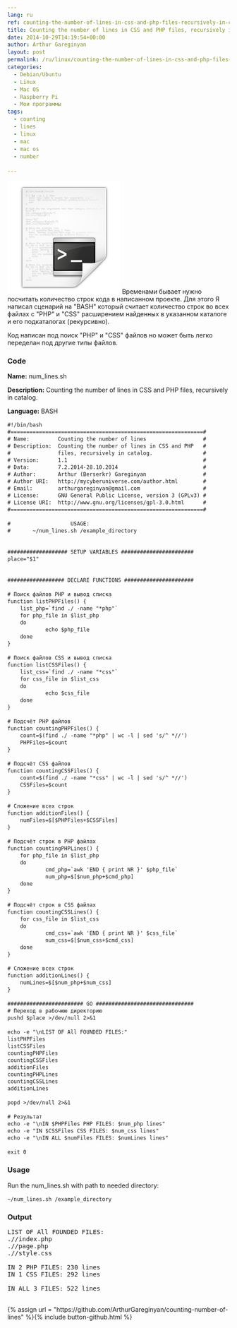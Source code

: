 ```yaml
---
lang: ru
ref: counting-the-number-of-lines-in-css-and-php-files-recursively-in-catalog
title: Counting the number of lines in CSS and PHP files, recursively in catalog
date: 2014-10-29T14:19:54+00:00
author: Arthur Gareginyan
layout: post
permalink: /ru/linux/counting-the-number-of-lines-in-css-and-php-files-recursively-in-catalog.html
categories:
  - Debian/Ubuntu
  - Linux
  - Mac OS
  - Raspberry Pi
  - Мои программы
tags:
  - counting
  - lines
  - linux
  - mac
  - mac os
  - number

---
```


![thumb](/images/bash.png)
Временами бывает нужно посчитать количество строк кода в написанном проекте. Для этого Я написал сценарий на "BASH" который считает количество строк во всех файлах с "PHP" и "CSS" расширением найденных в указанном каталоге и его подкаталогах (рекурсивно).


Код написан под поиск "PHP" и "CSS" файлов но может быть легко переделан под другие типы файлов.


### Code

**Name:** num_lines.sh

**Description:** Counting the number of lines in CSS and PHP files, recursively in catalog.

**Language:** BASH

```
#!/bin/bash
#=============================================================#
# Name:         Counting the number of lines                  #
# Description:  Counting the number of lines in CSS and PHP   #
#               files, recursively in catalog.                #
# Version:      1.1                                           #
# Data:         7.2.2014-28.10.2014                           #
# Author:       Arthur (Berserkr) Gareginyan                  #
# Author URI:   http://mycyberuniverse.com/author.html        #
# Email:        arthurgareginyan@gmail.com                    #
# License:      GNU General Public License, version 3 (GPLv3) #
# License URI:  http://www.gnu.org/licenses/gpl-3.0.html      #
#=============================================================#
 
#                   USAGE:
#       ~/num_lines.sh /example_directory


################### SETUP VARIABLES #######################
place="$1"


################## DECLARE FUNCTIONS ######################

# Поиск файлов PHP и вывод списка
function listPHPFiles() {
	list_php=`find ./ -name "*php"`
	for php_file in $list_php
	do
	        echo $php_file
	done
}

# Поиск файлов CSS и вывод списка
function listCSSFiles() {
	list_css=`find ./ -name "*css"`
	for css_file in $list_css
	do
	        echo $css_file
	done
}

# Подсчёт PHP файлов
function countingPHPFiles() {
	count=$(find ./ -name "*php" | wc -l | sed 's/^ *//')
	PHPFiles=$count
}

# Подсчёт CSS файлов
function countingCSSFiles() {
	count=$(find ./ -name "*css" | wc -l | sed 's/^ *//')
	CSSFiles=$count
}

# Сложение всех строк
function additionFiles() {
	numFiles=$[$PHPFiles+$CSSFiles]
}

# Подсчёт строк в PHP файлах
function countingPHPLines() {
	for php_file in $list_php
	do
	        cmd_php=`awk 'END { print NR }' $php_file`
	        num_php=$[$num_php+$cmd_php]
	done
}

# Подсчёт строк в CSS файлах
function countingCSSLines() {
	for css_file in $list_css
	do
	        cmd_css=`awk 'END { print NR }' $css_file`
	        num_css=$[$num_css+$cmd_css]
	done
}

# Сложение всех строк
function additionLines() {
	numLines=$[$num_php+$num_css]
}

######################## GO ###############################
# Переход в рабочюю директорию
pushd $place >/dev/null 2>&1

echo -e "\nLIST OF All FOUNDED FILES:"
listPHPFiles
listCSSFiles
countingPHPFiles
countingCSSFiles
additionFiles
countingPHPLines
countingCSSLines
additionLines

popd >/dev/null 2>&1

# Результат
echo -e "\nIN $PHPFiles PHP FILES: $num_php lines"
echo -e "IN $CSSFiles CSS FILES: $num_css lines"
echo -e "\nIN ALL $numFiles FILES: $numLines lines"

exit 0
```


### Usage

Run the num_lines.sh with path to needed directory: 

```
~/num_lines.sh /example_directory
```


### Output

<pre>
LIST OF All FOUNDED FILES:
.//index.php
.//page.php
.//style.css

IN 2 PHP FILES: 230 lines
IN 1 CSS FILES: 292 lines

IN ALL 3 FILES: 522 lines
</pre>

<br/>
{% assign url = "https://github.com/ArthurGareginyan/counting-number-of-lines" %}{% include button-github.html %}